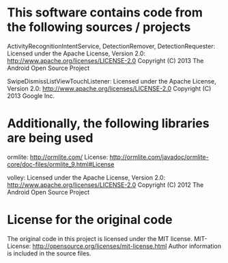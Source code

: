 # This software contains code from the following sources / projects

ActivityRecognitionIntentService, DetectionRemover, DetectionRequester:
Licensed under the Apache License, Version 2.0: http://www.apache.org/licenses/LICENSE-2.0
Copyright (C) 2013 The Android Open Source Project

SwipeDismissListViewTouchListener:
Licensed under the Apache License, Version 2.0: http://www.apache.org/licenses/LICENSE-2.0
Copyright (C) 2013 Google Inc.

# Additionally, the following libraries are being used

ormlite: http://ormlite.com/
License: http://ormlite.com/javadoc/ormlite-core/doc-files/ormlite_9.html#License

volley:
Licensed under the Apache License, Version 2.0: http://www.apache.org/licenses/LICENSE-2.0
Copyright (C) 2012 The Android Open Source Project

# License for the original code

The original code in this project is licensed under the MIT license.
MIT-License: http://opensource.org/licenses/mit-license.html
Author information is included in the source files.
